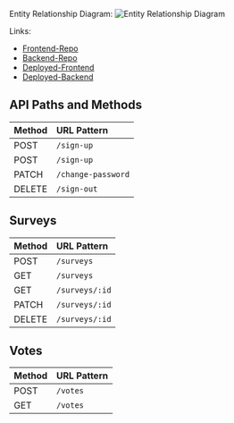 
Entity Relationship Diagram:
![Entity Relationship Diagram](https://imgur.com/S6lApeD)

Links:
-   [Frontend-Repo](link)
-   [Backend-Repo]('insertLinkHere')
-   [Deployed-Frontend](github)
-   [Deployed-Backend](heroku)

## API Paths and Methods

| Method | URL Pattern  |
|:-------|:-------------|
| POST    | `/sign-up` |
| POST    | `/sign-up` |
| PATCH   | `/change-password` |
| DELETE  | `/sign-out` |

## Surveys

| Method | URL Pattern  |
|:-------|:-------------|
| POST    | `/surveys` |
| GET    | `/surveys` |
| GET   | `/surveys/:id` |
| PATCH  | `/surveys/:id` |
| DELETE   | `/surveys/:id` |

## Votes
| Method | URL Pattern  |
|:-------|:-------------|
| POST    | `/votes` |
| GET    | `/votes` |
